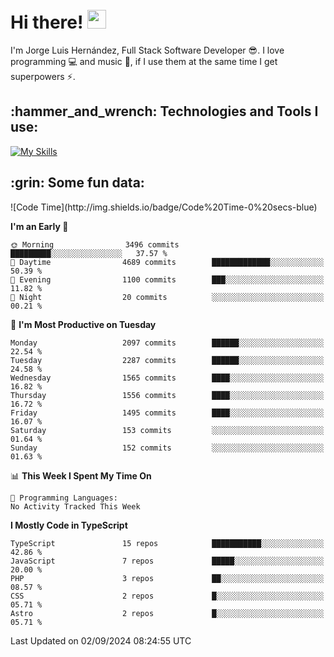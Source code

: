 <h1 align="left">
 <abc>
  <br>Hi there! <img src="https://user-images.githubusercontent.com/42378118/110234147-e3259600-7f4e-11eb-95be-0c4047144dea.gif" width="30"><br>
 </abc>
</h1>

I'm Jorge Luis Hernández, Full Stack Software Developer :sunglasses:. I love programming :computer: and music :musical_score:, if I use them at the same time I get superpowers :zap:. 


<h2 align="left">:hammer_and_wrench: Technologies and Tools I use:</h2>

[![My Skills](https://skillicons.dev/icons?i=js,ts,html,css,py,vue,react,next,nest,postgres,mysql)](https://skillicons.dev)

<h2 align="left">:grin: Some fun data:</h2>
<!--START_SECTION:waka-->
![Code Time](http://img.shields.io/badge/Code%20Time-0%20secs-blue)

**I'm an Early 🐤** 

```text
🌞 Morning                3496 commits        █████████░░░░░░░░░░░░░░░░   37.57 % 
🌆 Daytime                4689 commits        █████████████░░░░░░░░░░░░   50.39 % 
🌃 Evening                1100 commits        ███░░░░░░░░░░░░░░░░░░░░░░   11.82 % 
🌙 Night                  20 commits          ░░░░░░░░░░░░░░░░░░░░░░░░░   00.21 % 
```
📅 **I'm Most Productive on Tuesday** 

```text
Monday                   2097 commits        ██████░░░░░░░░░░░░░░░░░░░   22.54 % 
Tuesday                  2287 commits        ██████░░░░░░░░░░░░░░░░░░░   24.58 % 
Wednesday                1565 commits        ████░░░░░░░░░░░░░░░░░░░░░   16.82 % 
Thursday                 1556 commits        ████░░░░░░░░░░░░░░░░░░░░░   16.72 % 
Friday                   1495 commits        ████░░░░░░░░░░░░░░░░░░░░░   16.07 % 
Saturday                 153 commits         ░░░░░░░░░░░░░░░░░░░░░░░░░   01.64 % 
Sunday                   152 commits         ░░░░░░░░░░░░░░░░░░░░░░░░░   01.63 % 
```


📊 **This Week I Spent My Time On** 

```text
💬 Programming Languages: 
No Activity Tracked This Week
```

**I Mostly Code in TypeScript** 

```text
TypeScript               15 repos            ███████████░░░░░░░░░░░░░░   42.86 % 
JavaScript               7 repos             █████░░░░░░░░░░░░░░░░░░░░   20.00 % 
PHP                      3 repos             ██░░░░░░░░░░░░░░░░░░░░░░░   08.57 % 
CSS                      2 repos             █░░░░░░░░░░░░░░░░░░░░░░░░   05.71 % 
Astro                    2 repos             █░░░░░░░░░░░░░░░░░░░░░░░░   05.71 % 
```




 Last Updated on 02/09/2024 08:24:55 UTC
<!--END_SECTION:waka-->
